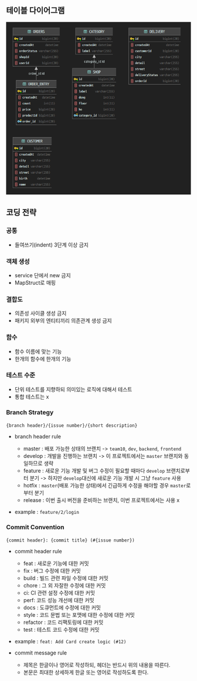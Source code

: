 ## 테이블 다이어그램
![Image](image/diagram.png)

## 코딩 전략

### 공통
- 들여쓰기(indent) 3단계 이상 금지

### 객체 생성
- service 단에서 new 금지
- MapStruct로 매핑

### 결합도
- 의존성 사이클 생성 금지
- 패키지 외부의 엔티티끼리 의존관계 생성 금지

### 함수
- 함수 이름에 맞는 기능
- 한개의 함수에 한개의 기능

### 테스트 수준
- 단위 테스트를 지향하되 의미있는 로직에 대해서 테스트
- 통합 테스트는 x

### Branch Strategy

`{branch header}/{issue number}/{short description}`

- branch header rule
  - master : 배포 가능한 상태의 브랜치 -> `team10`, `dev`, `backend`, `frontend`
  - develop : 개발을 진행하는 브랜치 -> 이 프로젝트에서는 `master` 브랜치와 동일하므로 생략
  - feature : 새로운 기능 개발 및 버그 수정이 필요할 때마다 `develop` 브랜치로부터 분기
    -> 하지만 `develop`대신에 새로운 기능 개발 시 그냥 `feature` 사용
  - hotfix : `master`(배포 가능한 상태)에서 긴급하게 수정을 해야할 경우 `master`로부터 분기
  - release : 이번 출시 버전을 준비하는 브랜치, 이번 프로젝트에서는 사용 x

- example : `feature/2/login`

### Commit Convention

`{commit header}: {commit title} (#{issue number})`

- commit header rule
    - feat : 새로운 기능에 대한 커밋
    - fix : 버그 수정에 대한 커밋
    - build : 빌드 관련 파일 수정에 대한 커밋
    - chore : 그 외 자잘한 수정에 대한 커밋
    - ci: CI 관련 설정 수정에 대한 커밋
    - perf: 코드 성능 개선에 대한 커밋
    - docs : 도큐먼트에 수정에 대한 커밋
    - style : 코드 문법 또는 포맷에 대한 수정에 대한 커밋
    - refactor : 코드 리팩토링에 대한 커밋
    - test : 테스트 코드 수정에 대한 커밋

- example : `feat: Add Card create logic (#12)`
- commit message rule
  - 제목은 한글이나 영어로 작성하되, 헤더는 반드시 위의 내용을 따른다.
  - 본문은 최대한 상세하게 한글 또는 영어로 작성하도록 한다.
